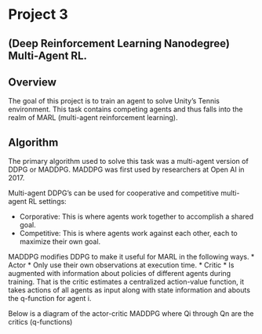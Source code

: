 # Project 3 

## (Deep Reinforcement Learning Nanodegree) Multi-Agent RL.

## Overview 

The goal of this project is to train an agent to solve Unity’s Tennis environment. This task contains competing agents and thus falls into the realm of MARL (multi-agent reinforcement learning). 

## Algorithm 

The primary algorithm used to solve this task was a multi-agent version of DDPG or MADDPG. MADDPG was first used by researchers at Open AI in 2017. 

Multi-agent DDPG’s can be used for cooperative and competitive multi-agent RL settings:
* Corporative: This is where agents work together to accomplish a shared goal. 
* Competitive: This is where agents work against each other, each to maximize their own goal. 

MADDPG modifies DDPG to make it useful for MARL in the following ways.
    * Actor
        * Only use their own observations at execution time. 
    * Critic 
        * Is augmented with information about policies of different agents during training. That is the critic estimates a centralized action-value function, it takes actions of all agents as input along with state information and abouts the q-function for agent i. 

Below is a diagram of the actor-critic MADDPG where Qi through Qn are the critics (q-functions) 
